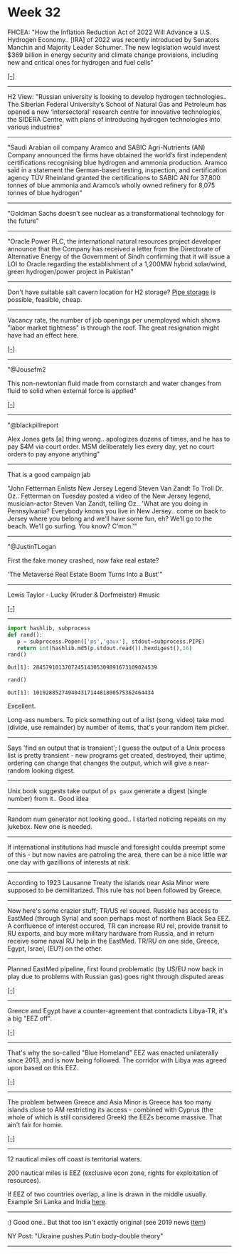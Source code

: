 # Week 32 


FHCEA: "How the Inflation Reduction Act of 2022 Will Advance a
U.S. Hydrogen Economy.. [IRA] of 2022 was recently introduced by
Senators Manchin and Majority Leader Schumer. The new legislation
would invest $369 billion in energy security and climate change
provisions, including new and critical ones for hydrogen and fuel
cells"

[[-]](https://www.fchea.org/transitions/2022/8/5/how-the-inflation-reduction-act-of-2022-will-advance-a-us-hydrogen-economy)

---

H2 View: "Russian university is looking to develop hydrogen
technologies.. The Siberian Federal University’s School of Natural Gas
and Petroleum has opened a new ‘intersectoral’ research centre for
innovative technologies, the SIDERA Centre, with plans of introducing
hydrogen technologies into various industries"

---

"Saudi Arabian oil company Aramco and SABIC Agri-Nutrients (AN)
Company announced the firms have obtained the world’s first
independent certifications recognising blue hydrogen and ammonia
production. Aramco said in a statement the German-based testing,
inspection, and certification agency TÜV Rheinland granted the
certifications to SABIC AN for 37,800 tonnes of blue ammonia and
Aramco’s wholly owned refinery for 8,075 tonnes of blue hydrogen"

---

"Goldman Sachs doesn’t see nuclear as a transformational technology for the future"

---

"Oracle Power PLC, the international natural resources project
developer announce that the Company has received a letter from the
Directorate of Alternative Energy of the Government of Sindh
confirming that it will issue a LOI to Oracle regarding the
establishment of a 1,200MW hybrid solar/wind, green hydrogen/power
project in Pakistan"

---

Don't have suitable salt cavern location for H2 storage? [Pipe storage](2022/02/h2-underground.html#pipe)
is possible, feasible, cheap.

---

Vacancy rate, the number of job openings per unemployed which shows
"labor market tightness" is through the roof. The great resignation
might have had an effect here.

[[-]](2019/05/stats.html#vacrate)

---

"@Jousefm2

This non-newtonian fluid made from cornstarch and water changes from
fluid to solid when external force is applied"

[[-]](https://twitter.com/Jousefm2/status/1555665569050935299)

---

"@blackpillreport

Alex Jones gets [a] thing wrong.. apologizes dozens of times, and he
has to pay $4M via court order. MSM deliberately lies every day, yet
no court orders to pay anyone anything"

---

That is a good campaign jab

"John Fetterman Enlists New Jersey Legend Steven Van Zandt To Troll
Dr. Oz..  Fetterman on Tuesday posted a video of the New Jersey
legend, musician-actor Steven Van Zandt, telling Oz.. 'What are you
doing in Pennsylvania? Everybody knows you live in New Jersey..  come
on back to Jersey where you belong and we’ll have some fun, eh? We’ll
go to the beach. We’ll go surfing. You know?  C’mon.'"

---

"@JustinTLogan

First the fake money crashed, now fake real estate?

'The Metaverse Real Estate Boom Turns Into a Bust'"

---

Lewis Taylor - Lucky (Kruder & Dorfmeister) \#music

[[-]](https://youtu.be/sWkKZZH9Ha4)

---

```python
import hashlib, subprocess
def rand():
   p = subprocess.Popen(['ps','gaux'], stdout=subprocess.PIPE)
   return int(hashlib.md5(p.stdout.read()).hexdigest(),16)
rand()
```

```text
Out[1]: 284579101370724514305309891673109024539
```

```python
rand()
```

```text
Out[1]: 10192885274940431714481800575362464434
```

Excellent.

Long-ass numbers. To pick something out of a list (song, video) take
mod (divide, use remainder) by number of items, that's your random
item picker.

---

Says 'find an output that is transient'; I guess the output of a Unix
process list is pretty transient - new programs get created,
destroyed, their uptime, ordering can change that changes the output,
which will give a near-random looking digest.

---

Unix book suggests take output of `ps gaux` generate a digest (single
number) from it.. Good idea

---

Random num generator not looking good.. I started noticing repeats on
my jukebox. New one is needed.

---

If international institutions had muscle and foresight coulda preempt
some of this - but now navies are patroling the area, there can be a
nice little war one day with gazillions of interests at risk.

---

According to 1923 Lausanne Treaty the islands near Asia Minor were
supposed to be demilitarized. This rule has not been followed by
Greece. 

---

Now here's some crazier stuff; TR/US rel soured. Russkie has access to
EastMed (through Syria) and soon perhaps most of northern Black Sea
EEZ. A confluence of interest occured, TR can increase RU rel, provide
transit to RU exports, and buy more military hardware from Russia, and
in return receive some naval RU help in the EastMed.  TR/RU on one
side, Greece, Egypt, Israel, (EU?) on the other.

---

Planned EastMed pipeline, first found problematic (by US/EU now back
in play due to problems with Russian gas) goes right through
disputed areas

[[-]](https://pbs.twimg.com/media/FZf65PrWQAE8HFX?format=jpg&name=small)

---

Greece and Egypt have a counter-agreement that contradicts Libya-TR,
it's a big "EEZ off". 

[[-]](https://pbs.twimg.com/media/FZf5voIXgAE71Wn?format=png&name=small)

---

That's why the so-called "Blue Homeland" EEZ was enacted unilaterally
since 2013, and is now being followed. The corridor with Libya was
agreed upon based on this EEZ.

[[-]](https://pbs.twimg.com/media/FZf38WYXkAIRz4W?format=png&name=small)

---

The problem between Greece and Asia Minor is Greece has too many
islands close to AM restricting its access - combined with Cyprus
(the whole of which is still considered Greek) the EEZs become massive.
That ain't fair for homie.

[[-]](https://pbs.twimg.com/media/FZf03hiWIAA6tIc?format=jpg&name=small)

---

12 nautical miles off coast is territorial waters.

200 nautical miles is EEZ (exclusive econ zone, rights for
exploitation of resources).

If EEZ of two countries overlap, a line is drawn in the middle
usually. Example Sri Lanka and India [here](https://pbs.twimg.com/media/FZf0YjmXoAYKHEh?format=png&name=small).

---

:) Good one.. But that too isn't exactly original (see 2019 news [item](https://www.dailystar.co.uk/news/latest-news/vladimir-putin-russia-body-double-17083215))

NY Post: "Ukraine pushes Putin body-double theory"

---
